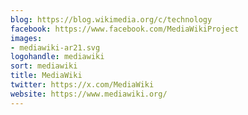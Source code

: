 ```yaml
---
blog: https://blog.wikimedia.org/c/technology
facebook: https://www.facebook.com/MediaWikiProject
images:
- mediawiki-ar21.svg
logohandle: mediawiki
sort: mediawiki
title: MediaWiki
twitter: https://x.com/MediaWiki
website: https://www.mediawiki.org/
---
```

